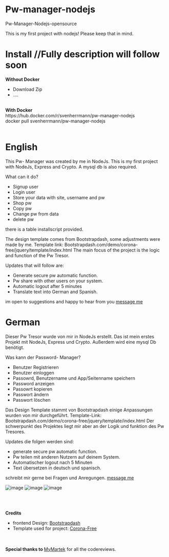 # Pw-manager-nodejs
Pw-Manager-Nodejs-opensource

This is my first project with nodejs! Please keep that in mind.

# Install //Fully description will follow soon
<b>Without Docker</b>
- Download Zip
- ....
<br>
<b>With Docker</b><br>
https://hub.docker.com/r/svenherrmann/pw-manager-nodejs
<br>
docker pull svenherrmann/pw-manager-nodejs
<br>
<br>


# English
This Pw- Manager was created by me in NodeJs. This is my first project with NodeJs, Express and Crypto.
A mysql db is also required.

What can it do?
- Signup user
- Login user
- Store your data with site, username and pw
- Shop pw
- Copy pw
- Change pw from data
- delete pw

there is a table installscript provided.

The design template comes from Bootstrapdash, some adjustments were made by me.
Template link: Bootstrapdash.com/demo/corona-free/jquery/template/index.html
The main focus of the project is the logic and function of the Pw Tresor.

Updates that will follow are:
- Generate secure pw automatic function.
- Pw share with other users on your system.
- Automatic logout after 5 minutes
- Translate text into German and Spanish.

im open to suggestions and happy to hear from you
[message me](mailto:githubprojects@herrmannsven.de?subject=[GitHub]%20Source%20Han%20Sans)

# German
Dieser Pw Tresor wurde von mir in NodeJs erstellt. Das ist mein erstes Projekt mit NodeJs, Express und Crypto.
Außerdem wird eine mysql Db benötigt.

Was kann der Password- Manager?
- Benutzer Registrieren
- Benutzer einloggen
- Passowrd, Benutzername und App/Seitenname speichern
- Password anzeigen
- Passowrt kopieren
- Passwort ändern
- Passwort löschen

Das Design Template stammt von Bootstrapdash einige Anpassungen wurden von mir durchgeführt. 
Template-Link: Bootstrapdash.com/demo/corona-free/jquery/template/index.html
Der schwerpunkt des Projektes liegt mir aber an der Logik und funktion des Pw Tresores.

Updates die folgen werden sind:
- generate secure pw automatic function.
- Pw teilen mit anderen Nutzern auf deinem System.
- Automatischer logout nach 5 Minuten
- Text übersetzen in deutsch und spanisch.

schreibt mir gerne bei Fragen und Anregungen.
[message me](mailto:githubprojects@herrmannsven.de?subject=[GitHub]%20Source%20Han%20Sans)


![image](https://user-images.githubusercontent.com/19588101/156414735-43d82950-c763-4738-b53f-07c36b56606b.png)
![image](https://user-images.githubusercontent.com/19588101/156414766-1d074d1b-68c9-4150-b240-c27d91c56970.png)
![image](https://user-images.githubusercontent.com/19588101/156414790-b5d313c6-4b84-4b38-bb9b-102850d1563d.png)

<br>

<br>

<b>Credits</b>
- frontend Design: <a href="https://www.bootstrapdash.com" >Bootstrapdash</a>
- Template used for project: <a href="https://www.bootstrapdash.com/demo/corona-free/jquery/template/index.html" >Corona-Free</a> 
<br>
<br>
<b>Special thanks to </b> <a href="https://github.com/myMartek" >MyMartek</a> for all the codereviews.


